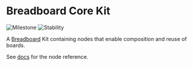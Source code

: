 # Breadboard Core Kit

![Milestone](https://img.shields.io/badge/milestone-M4-red) ![Stability](https://img.shields.io/badge/stability-wip-green)

A [Breadboard](https://github.com/breadboard-ai/breadboard/tree/main/packages/breadboard/) Kit containing nodes that enable composition and reuse of boards.

See [docs](https://breadboard-ai.github.io/breadboard/docs/kits/core/) for the node reference.

